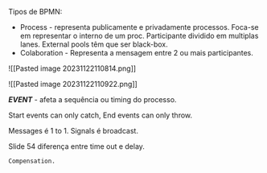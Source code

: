 Tipos de BPMN:

- Process - representa publicamente e privadamente processos. Foca-se em representar o interno de um proc. Participante dividido em multiplas lanes. External pools têm que ser black-box.
- Colaboration - Representa a mensagem entre 2 ou mais participantes.

![[Pasted image 20231122110814.png]]

![[Pasted image 20231122110922.png]]

___EVENT___ - afeta a sequência ou timing do processo.

Start events can only catch, End events can only throw.

Messages é 1 to 1.
Signals é broadcast.

Slide 54 diferença entre time out e delay.

	Compensation.